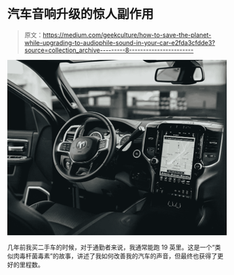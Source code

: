 # 汽车音响升级的惊人副作用

> 原文：<https://medium.com/geekculture/how-to-save-the-planet-while-upgrading-to-audiophile-sound-in-your-car-e2fda3cfdde3?source=collection_archive---------8----------------------->

![](img/6dde86d23bc773c4586a96904fd92b48.png)

几年前我买二手车的时候，对于通勤者来说，我通常能跑 19 英里。这是一个“类似肉毒杆菌毒素”的故事，讲述了我如何改善我的汽车的声音，但最终也获得了更好的里程数。